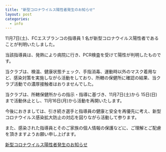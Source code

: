 ```yaml
---
title: "新型コロナウイルス陽性者発生のお知らせ"
layout: post
categories:
  - info
---
```

11月7日(土)、FCエスブランコの指導員 1 名が新型コロナウイルス陽性者であることが判明いたしました。

当該指導員は、発熱により病院に行き、PCR検査を受けて陽性が判明したものです。

当クラブは、検温、健康状態チェック、手指消毒、運動時以外のマスク着用など、感染対策を実施しながら活動をしており、所轄の保健所に確認の結果、当クラブ活動での濃厚接触者はおりませんでした。

当クラブは、所轄保健所からの指示・指導に基づき、11月7日(土)から 15日(日) まで活動休止とし、11月16日(月)から活動を再開いたします。

今後におきましては、引き続き選手と指導員の健康と安全を再優先に考え、新型コロナウイルス感染拡大防止の対応を図りながら活動して参ります。

また、感染された指導員とそのご家族の個人情報の保護などに、ご理解とご配慮を頂きますようお願い申し上げます。


<a href="../assets/pdf/20201115info.pdf" title="お知らせ" class="normal" target="_blank" rel="noopener noreferrer">新型コロナウイルス陽性者発生のお知らせ</a><br/><br />
